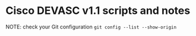# Cisco DEVASC v1.1 scripts and notes
NOTE: check your Git configuration `git config --list --show-origin`
